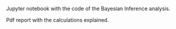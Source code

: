 Jupyter notebook with the code of the Bayesian Inference analysis.

Pdf report with the calculations explained.
